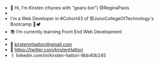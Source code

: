 - 👋 Hi, I’m Kirsten (rhynes with "gears-bin") @ReginaPaxis
-
- I'm a Web Developer in #Cohort43 of @JunoCollegeOfTechnology's Bootcamp 🥾🏕 
- 📚 I’m currently learning Front End Web Development 
-
- 📧 kirstenmhattori@gmail.com 
- 🐥 https://twitter.com/kirstenHattori
- 🖇 linkedin.com/in/kirsten-hattori-9bb40b245


<!---
ReginaPaxis/ReginaPaxis is a ✨ special ✨ repository because its `README.md` (this file) appears on your GitHub profile.
You can click the Preview link to take a look at your changes.
--->
